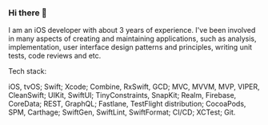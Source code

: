 ### Hi there 👋

I am an iOS developer with about 3 years of experience. 
I've been involved in many aspects of creating and maintaining applications, such as analysis, 
implementation, user interface design patterns and principles, writing unit tests, code reviews and etc.

Tech stack:

iOS, tvOS;
Swift;
Xcode;
Combine, RxSwift, GCD;
MVC, MVVM, MVP, VIPER, CleanSwift;
UIKit, SwiftUI;
TinyConstraints, SnapKit;
Realm, Firebase, CoreData;
REST, GraphQL;
Fastlane, TestFlight distribution;
CocoaPods, SPM, Carthage;
SwiftGen, SwiftLint, SwiftFormat;
CI/CD;
XCTest;
Git.

<!--
**DzmitryLiash/DzmitryLiash** is a ✨ _special_ ✨ repository because its `README.md` (this file) appears on your GitHub profile.

Here are some ideas to get you started:

- 🔭 I’m currently working on ...
- 🌱 I’m currently learning ...
- 👯 I’m looking to collaborate on ...
- 🤔 I’m looking for help with ...
- 💬 Ask me about ...
- 📫 How to reach me: ...
- 😄 Pronouns: ...
- ⚡ Fun fact: ...
-->

